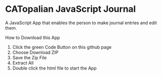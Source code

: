 # CATopalian JavaScript Journal
A JavaScript App that enables the person to make journal entries and edit them.

How to Download this App
1. Click the green Code Button on this github page
2. Choose Download ZIP
3. Save the Zip File
4. Extract All
5. Double click the html file to start the App